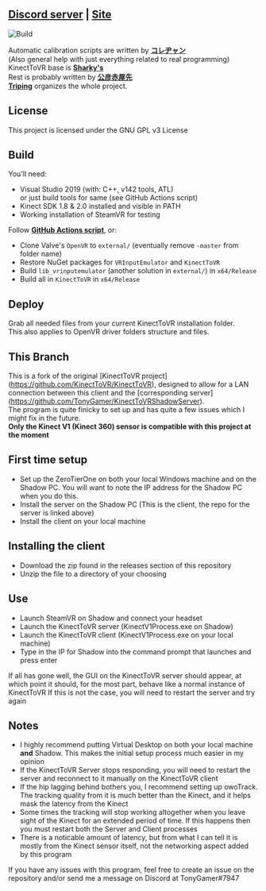 ## <ins>__[Discord server](https://discord.gg/YBQCRDG)__</ins> | <ins>__[Site](https://k2vr.tech/)__</ins>

![Build](https://github.com/KimihikoAkayasaki/KinectToVR/workflows/Build/badge.svg)

Automatic calibration scripts are written by **[コレヂャン](https://github.com/korejan)**<br>
(Also general help with just everything related to real programming)<br>
KinectToVR base is **[Sharky's](https://github.com/sharkyh20/)**<br>
Rest is probably written by **[公彦赤屋先](https://github.com/KimihikoAkayasaki)**<br>
**[Triping](https://github.com/TripingPC)** organizes the whole project.<br>

## License
This project is licensed under the GNU GPL v3 License 

## Build
You'll need:
 - Visual Studio 2019 (with: C++, v142 tools, ATL)<br>or just build tools for same (see GitHub Actions script)
 - Kinect SDK 1.8 & 2.0 installed and visible in PATH
 - Working installation of SteamVR for testing

Follow **[GitHub Actions script](https://github.com/KimihikoAkayasaki/KinectToVR/blob/master/.github/workflows/main.yml)**, or:<br>

- Clone Valve's ```OpenVR``` to ```external/``` (eventually remove ```-master``` from folder name)<br>
- Restore NuGet packages for ```VRInputEmulator``` and ```KinectToVR```
- Build ```lib_vrinputemulator``` (another solution in ```external/```) in ```x64/Release```
- Build all in ```KinectToVR``` in ```x64/Release```

## Deploy
Grab all needed files from your current KinectToVR installation folder.<br>
This also applies to OpenVR driver folders structure and files.

## This Branch
This is a fork of the original [KinectToVR project] (https://github.com/KinectToVR/KinectToVR), designed to allow for a LAN connection between this client and the [corresponding server] (https://github.com/TonyGamer/KinectToVRShadowServer).<br>
The program is quite finicky to set up and has quite a few issues which I might fix in the future. <br>
**Only the Kinect V1 (Kinect 360) sensor is compatible with this project at the moment**

## First time setup
- Set up the ZeroTierOne on both your local Windows machine and on the Shadow PC. You will want to note the IP address for the Shadow PC when you do this.
- Install the server on the Shadow PC (This is the client, the repo for the server is linked above)
- Install the client on your local machine

## Installing the client
- Download the zip found in the releases section of this repository
- Unzip the file to a directory of your choosing

## Use
- Launch SteamVR on Shadow and connect your headset
- Launch the KinectToVR server (KinectV1Process.exe on Shadow)
- Launch the KinectToVR client (KinectV1Process.exe on your local machine)
- Type in the IP for Shadow into the command prompt that launches and press enter

If all has gone well, the GUI on the KinectToVR server should appear, at which point it should, for the most part, behave like a normal instance of KinectToVR
If this is not the case, you will need to restart the server and try again

## Notes
- I highly recommend putting Virtual Desktop on both your local machine **and** Shadow. This makes the initial setup process much easier in my opinion
- If the KinectToVR Server stops responding, you will need to restart the server and reconnect to it manually on the KinectToVR client
- If the hip lagging behind bothers you, I recommend setting up owoTrack. The tracking quality from it is much better than the Kinect, and it helps mask the latency from the Kinect
- Some times the tracking will stop working altogether when you leave sight of the Kinect for an extended period of time. If this happens then you must restart both the Server and Client processes
- There is a noticable amount of latency, but from what I can tell it is mostly from the Kinect sensor itself, not the networking aspect added by this program

If you have any issues with this program, feel free to create an issue on the repository and/or send me a message on Discord at TonyGamer#7947
